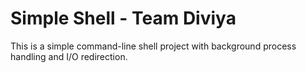 # Simple Shell - Team Diviya
This is a simple command-line shell project with background process handling and I/O redirection.
